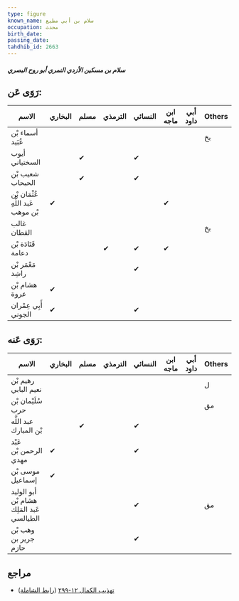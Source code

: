```yaml
---
type: figure
known_name: سلام بن أبي مطيع
occupation: محدث
birth_date:
passing_date:
tahdhib_id: 2663
---
```

##### سلام بن مسكين الأزدي النمري أبو روح البصري

## رَوَى عَن:
| الاسم                              | البخاري | مسلم | الترمذي | النسائي | ابن ماجه | أبي داود | Others |
| ---------------------------------- | ------- | ---- | ------- | ------- | -------- | -------- | ------ |
| أسماء بْن عُبَيد                   |         |      |         |         |          |          | بخ     |
| أيوب السختياني                     |         | ✔    |         | ✔       |          |          |        |
| شعيب بْن الحبحاب                   |         | ✔    |         | ✔       |          |          |        |
| عُثْمَان بْن عَبد اللَّهِ بْن موهب | ✔       |      |         |         | ✔        |          |        |
| غالب القطان                        |         |      |         |         |          |          | بخ     |
| قَتَادَة بْن دعامة                 |         |      | ✔       | ✔       | ✔        |          |        |
| مَعْمَر بْن راشِد                  |         |      |         | ✔       |          |          |        |
| هشام بْن عروة                      | ✔       |      |         |         |          |          |        |
| أَبِي عِمْران الجوني               | ✔       |      |         | ✔       |          |          |        |
## رَوَى عَنه:
| الاسم                                     | البخاري | مسلم | الترمذي | النسائي | ابن ماجه | أبي داود | Others |
| ----------------------------------------- | ------- | ---- | ------- | ------- | -------- | -------- | ------ |
| رهيم بْن نعيم البابي                      |         |      |         |         |          |          | ل      |
| سُلَيْمان بْن حرب                         |         |      |         |         |          |          | مق     |
| عبد اللَّه بْن المبارك                    |         | ✔    |         | ✔       |          |          |        |
| عَبْد الرحمن بْن مهدي                     | ✔       |      |         | ✔       |          |          |        |
| موسى بْن إسماعيل                          | ✔       |      |         |         |          |          |        |
| أبو الوليد هشام بْن عَبد المَلِك الطيالسي |         |      |         | ✔       |          |          | مق     |
| وهب بْن جرير بن حازم                      |         |      |         | ✔       |          |          |        |
## مراجع
- [تهذيب الكمال ١٢-٢٩٩](obsidian://open?vault=Tahdhib-al-Kamal&file=Figures/٢٦٦٣-سلام%20بن%20مسكين%20الأزدي%20النمري%20أبو%20روح%20البصري) ([رابط الشاملة](https://shamela.ws/book/3722/6072))